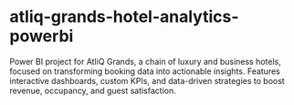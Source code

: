 # atliq-grands-hotel-analytics-powerbi
Power BI project for AtliQ Grands, a chain of luxury and business hotels, focused on transforming booking data into actionable insights. Features interactive dashboards, custom KPIs, and data-driven strategies to boost revenue, occupancy, and guest satisfaction.
